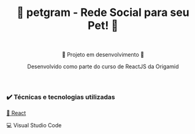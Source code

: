 ## <h1 align="center"> 🐾 petgram - Rede Social para seu Pet! 🐾</h1>

</br>

<p align="center">
<p align="center">🚧 Projeto em desenvolvimento 🚧</p>
<p align="center">Desenvolvido como parte do curso de ReactJS da Origamid</p></p>

</br>

## <h3> ✔️ Técnicas e tecnologias utilizadas</h3>
<a href="https://pt-br.reactjs.org/">🔗 React</a>

💻 Visual Studio Code

